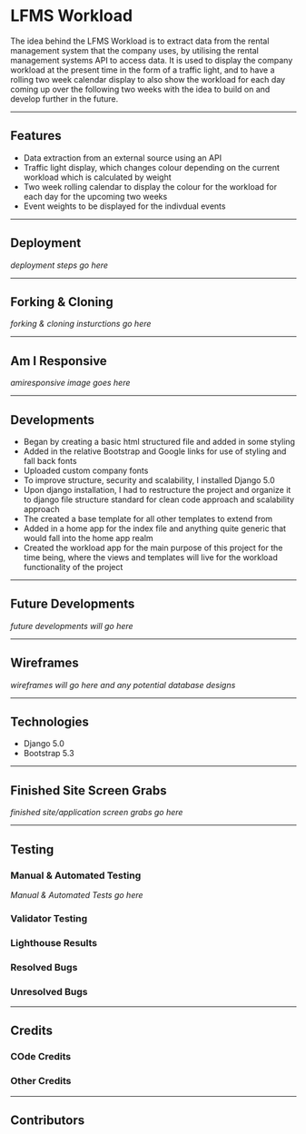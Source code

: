 # LFMS Workload

The idea behind the LFMS Workload is to extract data from the rental management system that the company uses, by utilising the rental management systems API to access data. It is used to display the company workload at the present time in the form of a traffic light, and to have a rolling two week calendar display to also show the workload for each day coming up over the following two weeks with the idea to build on and develop further in the future.

---

## Features

- Data extraction from an external source using an API
- Traffic light display, which changes colour depending on the current workload which is calculated by weight
- Two week rolling calendar to display the colour for the workload for each day for the upcoming two weeks
- Event weights to be displayed for the indivdual events

---

## Deployment

*deployment steps go here*

---

## Forking & Cloning

*forking & cloning insturctions go here*

---

## Am I Responsive

*amiresponsive image goes here*

---

## Developments

- Began by creating a basic html structured file and added in some styling
- Added in the relative Bootstrap and Google links for use of styling and fall back fonts
- Uploaded custom company fonts
- To improve structure, security and scalability, I installed Django 5.0
- Upon django installation, I had to restructure the project and organize it to django file structure standard for clean code approach and scalability approach
- The created a base template for all other templates to extend from
- Added in a home app for the index file and anything quite generic that would fall into the home app realm
- Created the workload app for the main purpose of this project for the time being, where the views and templates will live for the workload functionality of the project

---

## Future Developments

*future developments will go here*

---

## Wireframes

*wireframes will go here and any potential database designs*

---

## Technologies

- Django 5.0
- Bootstrap 5.3

---

## Finished Site Screen Grabs

*finished site/application screen grabs go here*

---

## Testing

### Manual & Automated Testing

*Manual & Automated Tests go here*

### Validator Testing

### Lighthouse Results

### Resolved Bugs

### Unresolved Bugs

---

## Credits

### COde Credits

### Other Credits

---

## Contributors